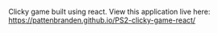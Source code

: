Clicky game built using react.
View this application live here: https://pattenbranden.github.io/PS2-clicky-game-react/
